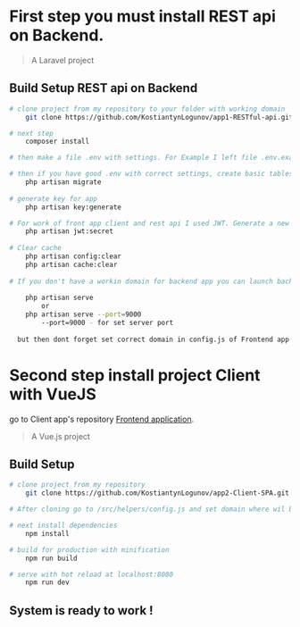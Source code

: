 # First step you must install REST api on Backend.
> A Laravel project
## Build Setup REST api on Backend

``` bash
# clone project from my repository to your folder with working domain
    git clone https://github.com/KostiantynLogunov/app1-RESTful-api.git

# next step
    composer install

# then make a file .env with settings. For Example I left file .env.example. Pay attantion to DB settings!

# then if you have good .env with correct settings, create basic tables in you DataBase
    php artisan migrate
    
# generate key for app
    php artisan key:generate

# For work of front app client and rest api I used JWT. Generate a new secret of jwt:
    php artisan jwt:secret
    
# Clear cache
    php artisan config:clear
    php artisan cache:clear
    
# If you don't have a workin domain for backend app you can launch backend app in such a way:
  
    php artisan serve
        or
    php artisan serve --port=9000
        --port=9000 - for set server port
  
  but then dont forget set correct domain in config.js of Frontend app. 
```

# Second step install project Client with VueJS

go to Client app's repository [Frontend application](https://github.com/KostiantynLogunov/app2-Client-SPA).
> A Vue.js project

## Build Setup

``` bash
# clone project from my repository
    git clone https://github.com/KostiantynLogunov/app2-Client-SPA.git

# After cloning go to /src/helpers/config.js and set domain where wil be REST api on Backend. Set domain in file config.js, key - apiUrl. You have to set domain like example "http://domain.com/api". "/api" is required!

# next install dependencies
    npm install

# build for production with minification
    npm run build

# serve with hot reload at localhost:8080
    npm run dev
```
## System is ready to work !
